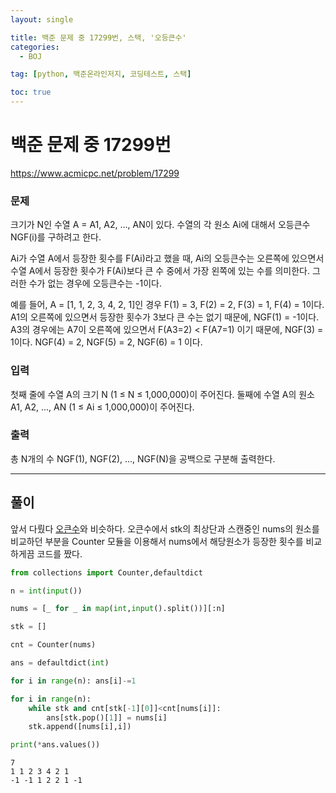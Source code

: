 ```yaml
---
layout: single

title: 백준 문제 중 17299번, 스택, '오등큰수'
categories:
  - BOJ

tag: [python, 백준온라인저지, 코딩테스트, 스택]

toc: true
---
```



# 백준 문제 중 17299번
https://www.acmicpc.net/problem/17299

### 문제

크기가 N인 수열 A = A1, A2, ..., AN이 있다. 수열의 각 원소 Ai에 대해서 오등큰수 NGF(i)를 구하려고 한다.

Ai가 수열 A에서 등장한 횟수를 F(Ai)라고 했을 때, Ai의 오등큰수는 오른쪽에 있으면서 수열 A에서 등장한 횟수가 F(Ai)보다 큰 수 중에서 가장 왼쪽에 있는 수를 의미한다. 그러한 수가 없는 경우에 오등큰수는 -1이다.

예를 들어, A = [1, 1, 2, 3, 4, 2, 1]인 경우 F(1) = 3, F(2) = 2, F(3) = 1, F(4) = 1이다. A1의 오른쪽에 있으면서 등장한 횟수가 3보다 큰 수는 없기 때문에, NGF(1) = -1이다. A3의 경우에는 A7이 오른쪽에 있으면서 F(A3=2) < F(A7=1) 이기 때문에, NGF(3) = 1이다. NGF(4) = 2, NGF(5) = 2, NGF(6) = 1 이다.

### 입력

첫째 줄에 수열 A의 크기 N (1 ≤ N ≤ 1,000,000)이 주어진다. 둘째에 수열 A의 원소 A1, A2, ..., AN (1 ≤ Ai ≤ 1,000,000)이 주어진다.

### 출력

총 N개의 수 NGF(1), NGF(2), ..., NGF(N)을 공백으로 구분해 출력한다.

---

## 풀이

앞서 다뤘다 [오큰수](https://bo-oseng.github.io/boj/boj-17298)와 비슷하다. 오큰수에서 stk의 최상단과 스캔중인 nums의 원소를 비교하던 부분을 Counter 모듈을 이용해서 nums에서 해당원소가 등장한 횟수를 비교하게끔 코드를 짰다.


```python
from collections import Counter,defaultdict

n = int(input())

nums = [_ for _ in map(int,input().split())][:n]

stk = []

cnt = Counter(nums)

ans = defaultdict(int)

for i in range(n): ans[i]-=1

for i in range(n):
    while stk and cnt[stk[-1][0]]<cnt[nums[i]]:
        ans[stk.pop()[1]] = nums[i]
    stk.append([nums[i],i])

print(*ans.values())
```

    7
    1 1 2 3 4 2 1
    -1 -1 1 2 2 1 -1

